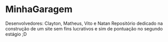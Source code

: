 # MinhaGaragem
Desenvolvedores: Clayton, Matheus, Vito e Natan
Repositório dedicado na construção de um site sem fins lucrativos e sim de pontuação no segundo estágio ;D
